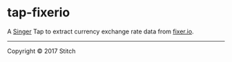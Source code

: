 # tap-fixerio

A [Singer](https://singer.io) Tap to extract currency exchange rate
data from [fixer.io](http://fixer.io).

---

Copyright &copy; 2017 Stitch
